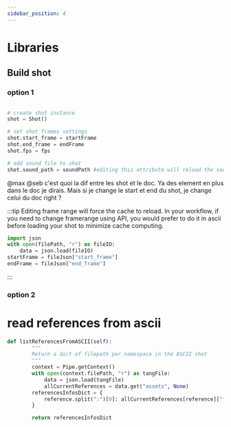 ```yaml
---
sidebar_position: 4
---
```

# Libraries


## Build shot
### option 1
```python

# create shot instance
shot = Shot()

# set shot frames settings
shot.start_frame = startFrame
shot.end_frame = endFrame
shot.fps = fps

# add sound file to shot
shot.sound_path = soundPath #editing this attribute will reload the sound file
```
@max @seb c'est quoi la dif entre les shot et le doc. Ya des element en plus dans le doc je dirais. Mais si je change le start et end du shot, je change celui du doc right ?

:::tip
Editing frame range will force the cache to reload.
In your workflow, if you need to change framerange using API, you would prefer to do it in ascii before loading your shot to minimize cache computing.

```python
import json
with open(filePath, "r") as fileIO:
    data = json.load(fileIO)
startFrame = fileJson["start_frame"]
endFrame = fileJson["end_frame"]
```
:::

### option 2

# read references from ascii

```python
def listReferencesFromASCII(self):
        """
        Return a dict of filepath per namespace in the ASCII shot
        """
        context = Pipe.getContext()
        with open(context.filePath, "r") as tangFile:
            data = json.load(tangFile)
            allCurrentReferences = data.get("assets", None)
        referencesInfosDict = {
            reference.split(":")[0]: allCurrentReferences[reference]["file_path"] for reference in allCurrentReferences
        }

        return referencesInfosDict
```
